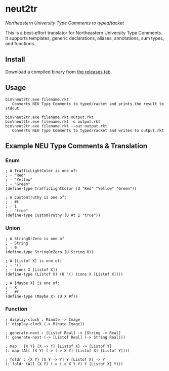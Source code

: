 # neut2tr

*Northeastern University Type Comments to typed/tacket*

This is a best-effort translator for Northeastern University Type Comments. It
supports templates, generic declarations, aliases, annotations, sum types, and functions.

## Install

Download a compiled binary from [the releases tab](https://github.com/falfiya/neut2tr/releases).

## Usage

```
bin\neut2tr.exe filename.rkt
   Converts NEU Type Comments to typed/racket and prints the result to stdout

bin\neut2tr.exe filename.rkt output.rkt
bin\neut2tr.exe filename.rkt -o output.rkt
bin\neut2tr.exe filename.rkt --out output.rkt
   Converts NEU Type Comments to typed/racket and writes to output.rkt
```

## Example NEU Type Comments & Translation

### Enum

```rkt
; A TrafficLightColor is one of:
; - "Red"
; - "Yellow"
; - "Green"
(define-type TrafficLightColor (U "Red" "Yellow" "Green"))
```

```rkt
; A CustomTruthy is one of:
; - #t
; - 1
; - "true"
(define-type CustomTruthy (U #t 1 "true"))
```

### Union

```rkt
; A StringOrZero is one of
; - String
; - 0
(define-type StringOrZero (U String 0))
```

```rkt
; A [Listof X] is one of:
; - '()
; - (cons X [Listof X])
(define-type (Listof X) (U '() (cons X [Listof X])))
```

```rkt
; A [Maybe X] is one of:
; - X
; - #f
(define-type (Maybe X) (U X #f))
```

### Function

```rkt
; display-clock : Minute -> Image
(: display-clock (-> Minute Image))
```

```rkt
; generate-next : [Listof Real] -> [String -> Real]
(: generate-next (-> [Listof Real] (-> String Real)))
```

```rkt
; map : {X Y} [X -> Y] [Listof X] -> [Listof Y]
(: map (All (X Y) (-> (-> X Y) [Listof X] [Listof Y])))
```

```rkt
; foldr : {X Y} [X Y -> Y] Y [Listof X] -> Y
(: foldr (All (X Y) (-> (-> X Y Y) Y [Listof X] Y)))
```
